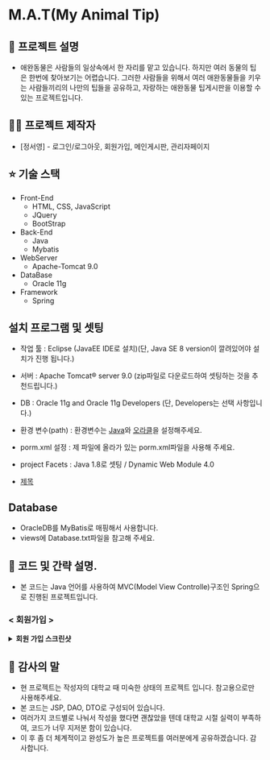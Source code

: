 # M.A.T(My Animal Tip)

## 🤝 프로젝트 설명

- 애완동물은 사람들의 일상속에서 한 자리를 맡고 있습니다. 하지만 여러 동물의 팁은 한번에 찾아보기는 어렵습니다. 그러한 사람들을 
  위해서 여러 애완동물들을 키우는 사람들끼리의 나만의 팁들을 공유하고, 자랑하는 애완동물 팁게시판을 이용할 수 있는 프로젝트입니다.

## :man_astronaut: 프로젝트 제작자

* [정서영] - 로그인/로그아웃, 회원가입, 메인게시판, 관리자페이지

## ⭐️ 기술 스택

- Front-End
  - HTML, CSS, JavaScript
  - JQuery
  - BootStrap
- Back-End
  - Java
  - Mybatis
- WebServer
  - Apache-Tomcat 9.0
- DataBase
  - Oracle 11g
- Framework
  - Spring

## 설치 프로그램 및 셋팅

- 작업 툴 : Eclipse (JavaEE IDE로 설치)(단, Java SE 8 version이 깔려있어야 설치가 진행 됩니다.)
- 서버 : Apache Tomcat® server 9.0 (zip파일로 다운로드하여 셋팅하는 것을 추천드립니다.)
- DB : Oracle 11g and Oracle 11g Developers (단, Developers는 선택 사항입니다.)
- 환경 변수(path) : 환경변수는 [Java](https://macchiato.tistory.com/9)와 [오라클](https://request-response.tistory.com/6)을 설정해주세요.
- porm.xml 설정 : 제 파일에 올라가 있는 porm.xml파일을 사용해 주세요.
- project Facets : Java 1.8로 셋팅 / Dynamic Web Module 4.0

- [제목](https://github.com/tjdud54z/puppy13/blob/main/src/main/resources/mybatis/User13Mapper.xml)

## Database

- OracleDB를 MyBatis로 매핑해서 사용합니다.
- views에 Database.txt파일을 참고해 주세요.

## :pencil: 코드 및 간략 설명.
* 본 코드는 Java 언어를 사용하여 MVC(Model View Controlle)구조인 Spring으로 진행된 프로젝트입니다.

### < 회원가입 >
<details close>
  <summary> 
    <b>회원 가입 스크린샷</b><br>
  </summary>
![image](https://user-images.githubusercontent.com/81797197/114301021-c2c49a80-9afd-11eb-8f9f-b08ab166ef6b.jpg)
</details>




## 🐤 감사의 말

* 현 프로젝트는 작성자의 대학교 때 미숙한 상태의 프로젝트 입니다. 참고용으로만 사용해주세요.
* 본 코드는 JSP, DAO, DTO로 구성되어 있습니다.
* 여러가지 코드별로 나눠서 작성을 했다면 괜찮았을 텐데 대학교 시절 실력이 부족하여, 코드가 너무 지저분 함이 있습니다.
* 이 후 좀 더 체계적이고 완성도가 높은 프로젝트를 여러분에게 공유하겠습니다. 감사합니다.
